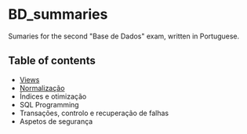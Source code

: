 # BD_summaries
Sumaries for the second "Base de Dados" exam, written in Portuguese.

## Table of contents
- [Views](views.md)
- [Normalização](normaliza%C3%A7%C3%A3o.md)
- Índices e otimização
- SQL Programming
- Transações, controlo e recuperação de falhas
- Aspetos de segurança
